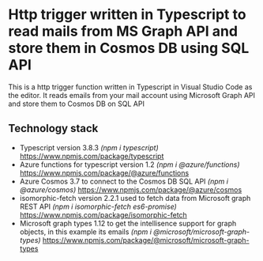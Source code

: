 # Http trigger written in Typescript to read mails from MS Graph API and store them in Cosmos DB using SQL API
This is a http trigger function written in Typescript in Visual Studio Code as the editor. It reads emails from your mail account using Microsoft Graph API and store them to Cosmos DB on SQL API

## Technology stack  
* Typescript version 3.8.3 *(npm i typescript)* https://www.npmjs.com/package/typescript 
* Azure functions for typescript version 1.2 *(npm i @azure/functions)* https://www.npmjs.com/package/@azure/functions 
* Azure Cosmos 3.7 to connect to the Cosmos DB SQL API *(npm i @azure/cosmos)* https://www.npmjs.com/package/@azure/cosmos
* isomorphic-fetch version 2.2.1 used to fetch data from Microsoft graph REST API *(npm i isomorphic-fetch es6-promise)* https://www.npmjs.com/package/isomorphic-fetch
* Microsoft graph types 1.12 to get the intellisence support for graph objects, in this example its emails *(npm i @microsoft/microsoft-graph-types)* https://www.npmjs.com/package/@microsoft/microsoft-graph-types
